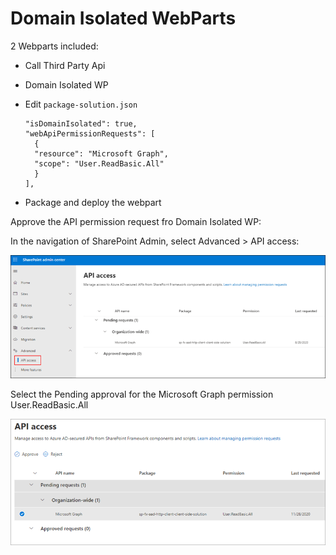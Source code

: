 # Domain Isolated WebParts

2 Webparts included:

-   Call Third Party Api
-   Domain Isolated WP
-   Edit `package-solution.json`

    ```
    "isDomainIsolated": true,
    "webApiPermissionRequests": [
      {
      "resource": "Microsoft Graph",
      "scope": "User.ReadBasic.All"
      }
    ],
    ```

-   Package and deploy the webpart

Approve the API permission request fro Domain Isolated WP:

In the navigation of SharePoint Admin, select Advanced > API access:

![sharepoint-admin-portal-01](_images/sharepoint-admin-portal-01.png)

Select the Pending approval for the Microsoft Graph permission User.ReadBasic.All

![sharepoint-admin-portal-02](_images/sharepoint-admin-portal-02.png)
